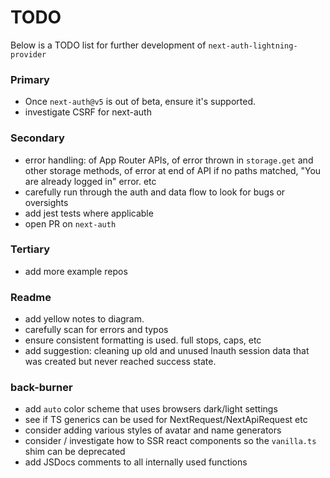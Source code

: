 # TODO

Below is a TODO list for further development of `next-auth-lightning-provider`

### Primary

- Once `next-auth@v5` is out of beta, ensure it's supported.
- investigate CSRF for next-auth

### Secondary

- error handling: of App Router APIs, of error thrown in `storage.get` and other storage methods, of error at end of API if no paths matched, "You are already logged in" error. etc
- carefully run through the auth and data flow to look for bugs or oversights
- add jest tests where applicable
- open PR on `next-auth`

### Tertiary

- add more example repos

### Readme

- add yellow notes to diagram.
- carefully scan for errors and typos
- ensure consistent formatting is used. full stops, caps, etc
- add suggestion: cleaning up old and unused lnauth session data that was created but never reached success state.

### back-burner

- add `auto` color scheme that uses browsers dark/light settings
- see if TS generics can be used for NextRequest/NextApiRequest etc
- consider adding various styles of avatar and name generators
- consider / investigate how to SSR react components so the `vanilla.ts` shim can be deprecated
- add JSDocs comments to all internally used functions
